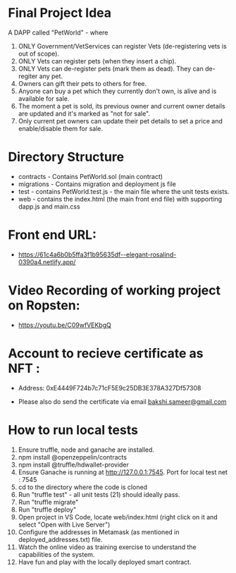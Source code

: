 # Final Project Idea

A DAPP called "PetWorld" - where
1. ONLY Government/VetServices can register Vets (de-registering vets is out of scope).
2. ONLY Vets can register pets (when they insert a chip).
3. ONLY Vets can de-register pets (mark them as dead). They can de-regiter any pet.
4. Owners can gift their pets to others for free.
5. Anyone can buy a pet which they currently don't own, is alive and is available for sale.
6. The moment a pet is sold, its previous owner and current owner details are updated and it's marked as "not for sale".
7. Only current pet owners can update their pet details to set a price and enable/disable them for sale.

# Directory Structure
- contracts - Contains PetWorld.sol (main contract)
- migrations - Contains migration and deployment js file
- test - contains PetWorld.test.js - the main file where the unit tests exists.
- web - contains the index.html (the main front end file) with supporting dapp.js and main.css


# Front end URL: 
- https://61c4a6b0b5ffa3f1b95635df--elegant-rosalind-0390a4.netlify.app/

# Video Recording of working project on Ropsten: 

- https://youtu.be/C09wfVEKbgQ

# Account to recieve certificate as NFT : 

- Address: 0xE4449F724b7c71cF5E9c25DB3E378A327Df57308

- Please also do send the certificate via email bakshi.sameer@gmail.com


# How to run local tests

1. Ensure truffle, node and ganache are installed.
2. npm install @openzeppelin/contracts
3. npm install @truffle/hdwallet-provider
4. Ensure Ganache is running at http://127.0.0.1:7545. Port for local test net : 7545
5. cd to the directory where the code is cloned
6. Run "truffle test" - all unit tests (21) should ideally pass.
7. Run "truffle migrate"
8. Run "truffle deploy"
9. Open project in VS Code, locate web/index.html (right click on it and select "Open with Live Server")
10. Configure the addresses in Metamask (as mentioned in deployed_addresses.txt) file.
11. Watch the online video as training exercise to understand the capabilities of the system.
12. Have fun and play with the locally deployed smart contract.